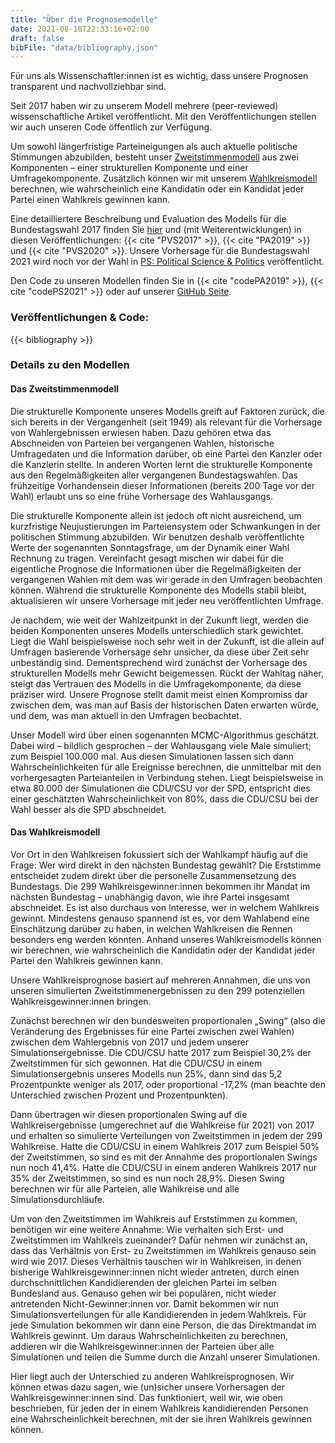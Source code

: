 ```yaml
---
title: "Über die Prognosemodelle"
date: 2021-08-18T22:33:16+02:00
draft: false
bibFile: "data/bibliography.json"
---
```


Für uns als Wissenschaftler:innen ist es wichtig, dass unsere Prognosen transparent und nachvollziehbar sind. 

Seit 2017 haben wir zu unserem Modell mehrere (peer-reviewed) wissenschaftliche Artikel veröffentlicht. Mit den Veröffentlichungen stellen wir auch unseren Code öffentlich zur Verfügung.

Um sowohl längerfristige Parteineigungen als auch aktuelle politische Stimmungen abzubilden, besteht unser [Zweitstimmenmodell](#das-zweitstimmenmodell) aus zwei Komponenten – einer strukturellen Komponente und einer Umfragekomponente. Zusätzlich können wir mit unserem [Wahlkreismodell](#das-wahlkreismodell) berechnen, wie wahrscheinlich eine Kandidatin oder ein Kandidat jeder Partei einen Wahlkreis gewinnen kann.  

Eine detailliertere Beschreibung und Evaluation des Modells für die Bundestagswahl 2017 finden Sie [hier](http://2017.zweitstimme.org) und (mit Weiterentwicklungen) in diesen Veröffentlichungen: {{< cite "PVS2017" >}}, {{< cite "PA2019" >}} und {{< cite "PVS2020" >}}. Unsere Vorhersage für die Bundestagswahl 2021 wird noch vor der Wahl in [PS: Political Science & Politics](https://www.cambridge.org/core/journals/ps-political-science-and-politics) veröffentlicht. 

Den Code zu unseren Modellen finden Sie in {{< cite "codePA2019" >}}, {{< cite "codePS2021" >}} oder auf unserer [GitHub Seite](https://github.com/zweitstimme-org).


### Veröffentlichungen & Code:

{{< bibliography >}}

### Details zu den Modellen

#### Das Zweitstimmenmodell

Die strukturelle Komponente unseres Modells greift auf Faktoren zurück, die sich bereits in der Vergangenheit (seit 1949) als relevant für die Vorhersage von Wahlergebnissen erwiesen haben. Dazu gehören etwa das Abschneiden von Parteien bei vergangenen Wahlen, historische Umfragedaten und die Information darüber, ob eine Partei den Kanzler oder die Kanzlerin stellte. In anderen Worten lernt die strukturelle Komponente aus den Regelmäßigkeiten aller vergangenen Bundestagswahlen. Das frühzeitige Vorhandensein dieser Informationen (bereits 200 Tage vor der Wahl) erlaubt uns so eine frühe Vorhersage des Wahlausgangs.

Die strukturelle Komponente allein ist jedoch oft nicht ausreichend, um kurzfristige Neujustierungen im Parteiensystem oder Schwankungen in der politischen Stimmung abzubilden. Wir benutzen deshalb veröffentlichte Werte der sogenannten Sonntagsfrage, um der Dynamik einer Wahl Rechnung zu tragen. Vereinfacht gesagt mischen wir dabei für die eigentliche Prognose die Informationen über die Regelmäßigkeiten der vergangenen Wahlen mit dem was wir gerade in den Umfragen beobachten können. Während die strukturelle Komponente des Modells stabil bleibt, aktualisieren wir unsere Vorhersage mit jeder neu veröffentlichten Umfrage.

Je nachdem, wie weit der Wahlzeitpunkt in der Zukunft liegt, werden die beiden Komponenten unseres Modells unterschiedlich stark gewichtet. Liegt die Wahl beispielsweise noch sehr weit in der Zukunft, ist die allein auf Umfragen basierende Vorhersage sehr unsicher, da diese über Zeit sehr unbeständig sind. Dementsprechend wird zunächst der Vorhersage des strukturellen Modells mehr Gewicht beigemessen. Rückt der Wahltag näher, steigt das Vertrauen des Modells in die Umfragekomponente, da diese präziser wird. Unsere Prognose stellt damit meist einen Kompromiss dar zwischen dem, was man auf Basis der historischen Daten erwarten würde, und dem, was man aktuell in den Umfragen beobachtet. 

Unser Modell wird über einen sogenannten MCMC-Algorithmus geschätzt. Dabei wird – bildlich gesprochen – der Wahlausgang viele Male simuliert; zum Beispiel 100.000 mal. Aus diesen Simulationen lassen sich dann Wahrscheinlichkeiten für alle Ereignisse berechnen, die unmittelbar mit den vorhergesagten Parteianteilen in Verbindung stehen. Liegt beispielsweise in etwa 80.000 der Simulationen die CDU/CSU vor der SPD, entspricht dies einer geschätzten Wahrscheinlichkeit von 80%, dass die CDU/CSU bei der Wahl besser als die SPD abschneidet.


#### Das Wahlkreismodell

Vor Ort in den Wahlkreisen fokussiert sich der Wahlkampf häufig auf die Frage: Wer wird direkt in den nächsten Bundestag gewählt? Die Erststimme entscheidet zudem direkt über die personelle Zusammensetzung des Bundestags. Die 299 Wahlkreisgewinner:innen bekommen ihr Mandat im nächsten Bundestag – unabhängig davon, wie ihre Partei insgesamt abschneidet. Es ist also durchaus von Interesse, wer in welchem Wahlkreis gewinnt. Mindestens genauso spannend ist es, vor dem Wahlabend eine Einschätzung darüber zu haben, in welchen Wahlkreisen die Rennen besonders eng werden könnten. Anhand unseres Wahlkreismodells können wir berechnen, wie wahrscheinlich die Kandidatin oder der Kandidat jeder Partei den Wahlkreis gewinnen kann.

Unsere Wahlkreisprognose basiert auf mehreren Annahmen, die uns von unseren simulierten Zweitstimmenergebnissen zu den 299 potenziellen Wahlkreisgewinner:innen bringen.

Zunächst berechnen wir den bundesweiten proportionalen „Swing“ (also die Veränderung des Ergebnisses für eine Partei zwischen zwei Wahlen) zwischen dem Wahlergebnis von 2017 und jedem unserer Simulationsergebnisse. Die CDU/CSU hatte 2017 zum Beispiel 30,2% der Zweitstimmen für sich gewonnen. Hat die CDU/CSU in einem Simulationsergebnis unseres Modells nun 25%, dann sind das 5,2 Prozentpunkte weniger als 2017, oder proportional -17,2% (man beachte den Unterschied zwischen Prozent und Prozentpunkten).

Dann übertragen wir diesen proportionalen Swing auf die Wahlkreisergebnisse (umgerechnet auf die Wahlkreise für 2021) von 2017 und erhalten so simulierte Verteilungen von Zweitstimmen in jedem der 299 Wahlkreise. Hatte die CDU/CSU in einem Wahlkreis 2017 zum Beispiel 50% der Zweitstimmen, so sind es mit der Annahme des proportionalen Swings nun noch 41,4%. Hatte die CDU/CSU in einem anderen Wahlkreis 2017 nur 35% der Zweitstimmen, so sind es nun noch 28,9%. Diesen Swing berechnen wir für alle Parteien, alle Wahlkreise und alle Simulationsdurchläufe.

Um von den Zweitstimmen im Wahlkreis auf Erststimmen zu kommen, benötigen wir eine weitere Annahme: Wie verhalten sich Erst- und Zweitstimmen im Wahlkreis zueinander? Dafür nehmen wir zunächst an, dass das Verhältnis von Erst- zu Zweitstimmen im Wahlkreis genauso sein wird wie 2017. Dieses Verhältnis tauschen wir in Wahlkreisen, in denen bisherige Wahlkreisgewinner:innen nicht wieder antreten, durch einen durchschnittlichen Kandidierenden der gleichen Partei im selben Bundesland aus. Genauso gehen wir bei populären, nicht wieder antretenden Nicht-Gewinner:innen vor. Damit bekommen wir nun Simulationsverteilungen für alle Kandidierenden in jedem Wahlkreis. Für jede Simulation bekommen wir dann eine Person, die das Direktmandat im Wahlkreis gewinnt. Um daraus Wahrscheinlichkeiten zu berechnen, addieren wir die Wahlkreisgewinner:innen der Parteien über alle Simulationen und teilen die Summe durch die Anzahl unserer Simulationen.

Hier liegt auch der Unterschied zu anderen Wahlkreisprognosen. Wir können etwas dazu sagen, wie (un)sicher unsere Vorhersagen der Wahlkreisgewinner:innen sind. Das funktioniert, weil wir, wie oben beschrieben, für jeden der in einem Wahlkreis kandidierenden Personen eine Wahrscheinlichkeit berechnen, mit der sie ihren Wahlkreis gewinnen können.